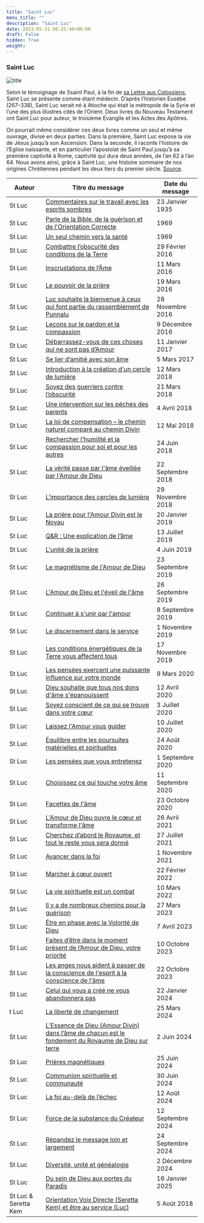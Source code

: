 ```yaml
---
title: "Saint Luc"
menu_title: ""
description: "Saint Luc"
date: 2023-05-31 06:25:48+00:80
draft: False
hidden: True
weight:
---
```

### Saint Luc

![title](/3-fr-judas-of-kerioth-messages/fr-lukas_small.jpg)

Selon le témoignage de Ssaint Paul, à la fin de [sa Lettre aux Colossiens](https://saintebible.com/colossians/4-14.htm), Saint Luc se présente comme étant médecin. D’après l’historien Eusèbe (267–338), Saint Luc serait né à Atioche qui était la métropole de la Syrie et l’une des plus illustres cités de l’Orient. Deux livres du Nouveau Testament ont Saint Luc pour auteur, le troisième Evangile et les Actes des Apôtres.

On pourrait même considérer ces deux livres comme un seul et même ouvrage, divisé en deux parties. Dans la première, Saint Luc expose la vie de Jésus jusqu’à son Ascension. Dans la seconde, il raconte l’histoire de l’Eglise naissante, et en particulier l’apostolat de Saint Paul jusqu’à sa première captivité à Rome, captivité qui dura deux années, de l’an 62 à l’an 64. Nous avons ainsi, grâce à Saint Luc, une histoire sommaire de nos origines Chrétiennes pendant les deux tiers du premier siècle. [Source](https://laportelatine.org/spiritualite/vies-de-saints/saint-luc-evangeliste).

**Auteur** | **Titre du message** | **Date du message**  
---|---|---
St Luc | [Commentaires sur le travail avec les esprits sombres](/fr-contemporary-messages/fr-contemporary-messages-by-date-order/fr-contemporary-messages-1963/fr-1935-1-23-1-emorgan-st-luke/) | 23 Janvier 1935
St Luc | [Parle de la Bible, de la guérison et de l'Orientation Correcte](/fr-contemporary-messages/fr-contemporary-messages-by-date-order/fr-contemporary-messages-1969/fr-117-1969-anonymous-st-luke/) |   1969
St Luc | [Un seul chemin vers la santé](/fr-contemporary-messages/fr-contemporary-messages-by-date-order/fr-contemporary-messages-1969/fr-135-1969-anonymous-st-luke/) |   1969
St Luc | [Combattre l’obscurité des conditions de la Terre](/fr-contemporary-messages/fr-contemporary-messages-by-date-order/fr-contemporary-messages-2016/fr-2016-2-29-1-af-st-luke/) | 29 Février 2016
St Luc | [Inscrustations de l’Âme](/fr-contemporary-messages/fr-contemporary-messages-by-date-order/fr-contemporary-messages-2016/fr-2016-3-11-1-af-st-luke/) | 11 Mars 2016
St Luc | [Le pouvoir de la prière](/fr-contemporary-messages/fr-contemporary-messages-by-date-order/fr-contemporary-messages-2016/fr-2016-3-19-1-af-st-luke/) | 19 Mars 2016
St Luc | [Luc souhaite la bienvenue à ceux qui font partie du rassemblement de Punnalu](/fr-contemporary-messages/fr-contemporary-messages-by-date-order/fr-contemporary-messages-2016/fr-2016-11-28-3-af-st-luke/) | 28 Novembre 2016
St Luc | [Leçons sur le pardon et la compassion](/fr-contemporary-messages/fr-contemporary-messages-by-date-order/fr-contemporary-messages-2016/fr-2016-12-9-2-af-st-luke/) | 9 Décembre 2016
St Luc | [Débarrassez-vous de ces choses qui ne sont pas d’Amour](/fr-contemporary-messages/fr-contemporary-messages-by-date-order/fr-contemporary-messages-2017/fr-2017-1-11-1-af-st-luke/) | 11 Janvier 2017
St Luc | [Se lier d’amitié avec son âme](/fr-contemporary-messages/fr-contemporary-messages-by-date-order/fr-contemporary-messages-2017/fr-2017-3-5-1-af-st-luke/) | 5 Mars 2017
St Luc | [Introduction à la création d'un cercle de lumière](/fr-contemporary-messages/fr-contemporary-messages-by-date-order/fr-contemporary-messages-2018/fr-2018-3-12-2-af-st-luke/) | 12 Mars 2018
St Luc | [Soyez des guerriers contre l’obscurité](/fr-contemporary-messages/fr-contemporary-messages-by-date-order/fr-contemporary-messages-2018/fr-2018-3-21-2-af-st-luke/) | 21 Mars 2018
St Luc | [Une intervention sur les péchés des parents](/fr-contemporary-messages/fr-contemporary-messages-by-date-order/fr-contemporary-messages-2018/fr-2018-4-4-1-af-st-luke/) | 4 Avril 2018
St Luc | [La loi de compensation – le chemin naturel comparé au chemin Divin](/fr-contemporary-messages/fr-contemporary-messages-by-date-order/fr-contemporary-messages-2018/fr-2018-5-12-1-af-st-luke/) | 12 Mai 2018
St Luc | [Rechercher l'humilité et la compassion pour soi et pour les autres](/fr-contemporary-messages/fr-contemporary-messages-by-date-order/fr-contemporary-messages-2018/fr-2018-6-24-1-af-st-luke/) | 24 Juin 2018
St Luc | [La vérité passe par l'âme éveillée par l'Amour de Dieu](/fr-contemporary-messages/fr-contemporary-messages-by-date-order/fr-contemporary-messages-2018/fr-2018-9-22-3-af-st-luke/) | 22 Septembre 2018
St Luc | [L'importance des cercles de lumière](/fr-contemporary-messages/fr-contemporary-messages-by-date-order/fr-contemporary-messages-2018/fr-2018-11-29-2-af-st-luke/) | 29 Novembre 2018
St Luc | [La prière pour l'Amour Divin est le Noyau](/fr-contemporary-messages/fr-contemporary-messages-by-date-order/fr-contemporary-messages-2019/fr-2019-1-20-3-af-st-luke/) | 20 Janvier 2019
St Luc | [Q&R : Une explication de l’âme](/fr-contemporary-messages/fr-contemporary-messages-by-date-order/fr-contemporary-messages-2019/fr-2019-7-13-2-af-st-luke/) | 13 Juillet 2019
St Luc | [L'unité de la prière](/fr-contemporary-messages/fr-contemporary-messages-by-date-order/fr-contemporary-messages-2019/fr-2019-6-4-1-af-st-luke/) | 4 Juin 2019
St Luc | [Le magnétisme de l'Amour de Dieu](/fr-contemporary-messages/fr-contemporary-messages-by-date-order/fr-contemporary-messages-2019/fr-2019-9-23-1-jw-st-luke/) | 23 Septembre 2019
St Luc | [L'Amour de Dieu et l'éveil de l'âme](/fr-contemporary-messages/fr-contemporary-messages-by-date-order/fr-contemporary-messages-2019/fr-2019-9-26-1-mc-st-luke/) | 26 Septembre 2019
St Luc | [Continuer à s'unir par l'amour](/fr-contemporary-messages/fr-contemporary-messages-by-date-order/fr-contemporary-messages-2019/fr-2019-9-8-2-af-st-luke/) | 8 Septembre 2019
St Luc | [Le discernement dans le service](/fr-contemporary-messages/fr-contemporary-messages-by-date-order/fr-contemporary-messages-2019/fr-2019-11-1-3-af-st-luke/) | 1 Novembre 2019
St Luc | [Les conditions énergétiques de la Terre vous affectent tous](/fr-contemporary-messages/fr-contemporary-messages-by-date-order/fr-contemporary-messages-2019/fr-2019-11-17-1-af-st-luke/) | 17 Novembre 2019
St Luc | [Les pensées exercent une puissante influence sur votre monde](/fr-contemporary-messages/fr-contemporary-messages-by-date-order/fr-contemporary-messages-2020/fr-2020-3-9-3-af-st-luke/) | 9 Mars 2020
St Luc | [Dieu souhaite que tous nos dons d'âme s'épanouissent](/fr-contemporary-messages/fr-contemporary-messages-by-date-order/fr-contemporary-messages-2020/fr-2020-4-12-2-af-st-luke/) | 12 Avril 2020
St Luc | [Soyez conscient de ce qui se trouve dans votre cœur](/fr-contemporary-messages/fr-contemporary-messages-by-date-order/fr-contemporary-messages-2020/fr-2020-7-3-1-jw-st-luke/) | 3 Juillet 2020
St Luc | [Laissez l'Amour vous guider](/fr-contemporary-messages/fr-contemporary-messages-by-date-order/fr-contemporary-messages-2020/fr-2020-7-10-1-jw-st-luke/) | 10 Juillet 2020
St Luc | [Équilibre entre les poursuites matérielles et spirituelles](/fr-contemporary-messages/fr-contemporary-messages-by-date-order/fr-contemporary-messages-2020/fr-2020-8-24-2-af-st-luke/) | 24 Août 2020
St Luc | [Les pensées que vous entretenez](/fr-contemporary-messages/fr-contemporary-messages-by-date-order/fr-contemporary-messages-2020/fr-2020-9-1-1-jw-st-luke/) | 1 Septembre 2020
St Luc | [Choisissez ce qui touche votre âme](/fr-contemporary-messages/fr-contemporary-messages-by-date-order/fr-contemporary-messages-2020/fr-2020-9-11-1-jw-st-luke/) | 11 Septembre 2020
St Luc | [Facettes de l'âme](/fr-contemporary-messages/fr-contemporary-messages-by-date-order/fr-contemporary-messages-2020/fr-2020-10-23-2-af-st-luke/) | 23 Octobre 2020
St Luc | [L'Amour de Dieu ouvre le cœur et transforme l'âme](/fr-contemporary-messages/fr-contemporary-messages-by-date-order/fr-contemporary-messages-2021/fr-2021-4-26-1-jw-st-luke/) | 26 Avril 2021
St Luc | [Cherchez d’abord le Royaume, et tout le reste vous sera donné](/fr-contemporary-messages/fr-contemporary-messages-by-date-order/fr-contemporary-messages-2021/fr-2021-7-27-1-jw-st-luke/) | 27 Juillet 2021
St Luc | [Avancer dans la foi](/fr-contemporary-messages/fr-contemporary-messages-by-date-order/fr-contemporary-messages-2021/fr-2021-11-1-1-jw-st-luke/) | 1 Novembre 2021
St Luc | [Marcher à cœur ouvert](/fr-contemporary-messages/fr-contemporary-messages-by-date-order/fr-contemporary-messages-2022/fr-2022-2-22-2-jw-st-luke/) | 22 Février 2022
St Luc | [La vie spirituelle est un combat](/fr-contemporary-messages/fr-contemporary-messages-by-date-order/fr-contemporary-messages-2022/fr-2022-3-10-2-jw-st-luke/) | 10 Mars 2022
St Luc | [Il y a de nombreux chemins pour la guérison](/fr-contemporary-messages/fr-contemporary-messages-by-date-order/fr-contemporary-messages-2023/fr-2023-3-27-1-jw-st-luke/) | 27 Mars 2023
St Luc | [Être en phase avec la Volonté de Dieu](/fr-contemporary-messages/fr-contemporary-messages-by-date-order/fr-contemporary-messages-2023/fr-2023-4-7-2-af-st-luke/) | 7 Avril 2023
St Luc | [Faites d’être dans le moment présent de l’Amour de Dieu, votre priorité](/fr-contemporary-messages/fr-contemporary-messages-by-date-order/fr-contemporary-messages-2023/fr-2023-10-10-2-jw-st-luke/) | 10 Octobre 2023
St Luc | [Les anges nous aident à passer de la conscience de l'esprit à la conscience de l'âme ](/fr-contemporary-messages/fr-contemporary-messages-by-date-order/fr-contemporary-messages-2023/fr-2023-10-22-2-af-st-luke/) | 22 Octobre 2023
St Luc | [Celui qui vous a créé ne vous abandonnera pas](/fr-contemporary-messages/fr-contemporary-messages-by-date-order/fr-contemporary-messages-2024/fr-2024-1-22-1-jw-st-luke/) | 22 Janvier 2024
t Luc | [La liberté de changement](/fr-contemporary-messages/fr-contemporary-messages-by-date-order/fr-contemporary-messages-2024/fr-2024-3-25-1-jw-st-luke/) | 25 Mars 2024
St Luc | [L’Essence de Dieu (Amour Divin) dans l’âme de chacun est le fondement du Royaume de Dieu sur terre](/fr-contemporary-messages/fr-contemporary-messages-by-date-order/fr-contemporary-messages-2024/fr-2024-6-2-1-jw-st-luke/) | 2 Juin 2024
St Luc | [Prières magnétiques](/fr-contemporary-messages/fr-contemporary-messages-by-date-order/fr-contemporary-messages-2024/fr-2024-6-25-2-jw-st-luke/) | 25 Juin 2024
St Luc | [Communion spirituelle et communauté](/fr-contemporary-messages/fr-contemporary-messages-by-date-order/fr-contemporary-messages-2024/fr-2024-6-30-1-jw-st-luke/) | 30 Juin 2024
St Luc | [La foi au-delà de l’échec](/fr-contemporary-messages/fr-contemporary-messages-by-date-order/fr-contemporary-messages-2024/fr-2024-8-12-1-jw-st-luke/) | 12 Août 2024
St Luc | [Force de la substance du Créateur](/fr-contemporary-messages/fr-contemporary-messages-by-date-order/fr-contemporary-messages-2024/fr-2024-9-12-2-mc-st-luke/) | 12 Septembre 2024
St Luc | [Répandez le message loin et largement](/fr-contemporary-messages/fr-contemporary-messages-by-date-order/fr-contemporary-messages-2024/fr-2024-9-24-2-af-st-luke/) | 24 Septembre 2024
St Luc | [Diversité, unité et généalogie](/fr-contemporary-messages/fr-contemporary-messages-by-date-order/fr-contemporary-messages-2024/fr-2024-12-2-1-jw-st-luke/) | 2 Décembre 2024
St Luc | [Du sein de Dieu aux portes du Paradis](/fr-contemporary-messages/fr-contemporary-messages-by-date-order/fr-contemporary-messages-2025/fr-2025-1-16-4-af-st-luke/) | 16 Janvier 2025 
St Luc & Seretta Kem | [Orientation Voix Directe (Seretta Kem) et être au service (Luc)](/fr-contemporary-messages/fr-contemporary-messages-by-date-order/fr-contemporary-messages-2018/fr-2018-8-5-1-af-st-luke-seretta-kem/) | 5 Août 2018
